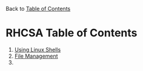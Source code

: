 Back to [Table of Contents](/README.md)

# RHCSA Table of Contents
1. [Using Linux Shells](Using%20Linux%20Shells.md)
2. [File Management](File%Management.md)
3. 
